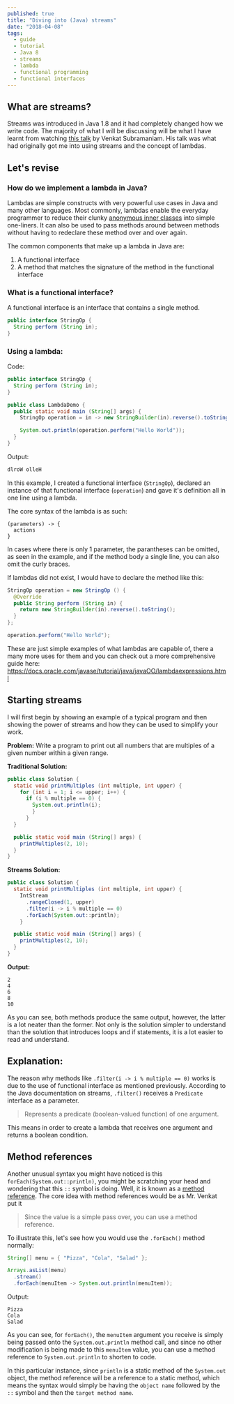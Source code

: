 ```yaml
---
published: true
title: "Diving into (Java) streams"
date: "2018-04-08"
tags:
  - guide
  - tutorial
  - Java 8
  - streams
  - lambda
  - functional programming
  - functional interfaces
---
```


## What are streams?

Streams was introduced in Java 1.8 and it had completely changed how we write code. The majority of what I will be discussing will be what I have learnt from watching [this talk](https://www.youtube.com/watch?v=1OpAgZvYXLQ&t=6985s) by Venkat Subramaniam. His talk was what had originally got me into using streams and the concept of lambdas.

## Let's revise

### How do we implement a lambda in Java?

Lambdas are simple constructs with very powerful use cases in Java and many other languages. Most commonly, lambdas enable the everyday programmer to reduce their clunky [anonymous inner classes](https://docs.oracle.com/javase/tutorial/java/javaOO/anonymousclasses.html) into simple one-liners. It can also be used to pass methods around between methods without having to redeclare these method over and over again.

The common components that make up a lambda in Java are:

1. A functional interface
2. A method that matches the signature of the method in the functional interface

### What is a functional interface?

A functional interface is an interface that contains a single method.

```java
public interface StringOp {
  String perform (String in);
}
```

### Using a lambda:

Code:

```java
public interface StringOp {
  String perform (String in);
}

public class LambdaDemo {
  public static void main (String[] args) {
    StringOp operation = in -> new StringBuilder(in).reverse().toString();

    System.out.println(operation.perform("Hello World"));
  }
}
```

Output:

```java
dlroW olleH
```

In this example, I created a functional interface (`StringOp`), declared an instance of that functional interface (`operation`) and gave it's definition all in one line using a lambda.

The core syntax of the lambda is as such:

```
(parameters) -> {
  actions
}
```

In cases where there is only 1 parameter, the parantheses can be omitted, as seen in the example, and if the method body a single line, you can also omit the curly braces.

If lambdas did not exist, I would have to declare the method like this:

```java
StringOp operation = new StringOp () {
  @Override
  public String perform (String in) {
    return new StringBuilder(in).reverse().toString();
  }
};

operation.perform("Hello World");
```

These are just simple examples of what lambdas are capable of, there a many more uses for them and you can check out a more comprehensive guide here: https://docs.oracle.com/javase/tutorial/java/javaOO/lambdaexpressions.html

## Starting streams

I will first begin by showing an example of a typical program and then showing the power of streams and how they can be used to simplify your work.

**Problem:** Write a program to print out all numbers that are multiples of a given number within a given range.

**Traditional Solution:**

```java
public class Solution {
  static void printMultiples (int multiple, int upper) {
    for (int i = 1; i <= upper; i++) {
      if (i % multiple == 0) {
        System.out.println(i);
        }
      }
  }

  public static void main (String[] args) {
    printMultiples(2, 10);
  }
}
```

**Streams Solution:**

```java
public class Solution {
  static void printMultiples (int multiple, int upper) {
    IntStream
      .rangeClosed(1, upper)
      .filter(i -> i % multiple == 0)
      .forEach(System.out::println);
    }

  public static void main (String[] args) {
    printMultiples(2, 10);
  }
}
```

**Output:**

```
2
4
6
8
10
```

As you can see, both methods produce the same output, however, the latter is a lot neater than the former. Not only is the solution simpler to understand than the solution that introduces loops and if statements, it is a lot easier to read and understand.

## Explanation:

The reason why methods like `.filter(i -> i % multiple == 0)` works is due to the use of functional interface as mentioned previously. According to the Java documentation on streams, `.filter()` receives a `Predicate` interface as a parameter.

> Represents a predicate (boolean-valued function) of one argument.

This means in order to create a lambda that receives one argument and returns a boolean condition.

## Method references

Another unusual syntax you might have noticed is this `forEach(System.out::println)`, you might be scratching your head and wondering that this `::` symbol is doing. Well, it is known as a [method reference](https://docs.oracle.com/javase/tutorial/java/javaOO/methodreferences.html). The core idea with method references would be as Mr. Venkat put it

> Since the value is a simple pass over, you can use a method reference.

To illustrate this, let's see how you would use the `.forEach()` method normally:

```java
String[] menu = { "Pizza", "Cola", "Salad" };

Arrays.asList(menu)
  .stream()
  .forEach(menuItem -> System.out.println(menuItem));
```

Output:

```
Pizza
Cola
Salad
```

As you can see, for `forEach()`, the `menuItem` argument you receive is simply being passed onto the `System.out.println` method call, and since no other modification is being made to this `menuItem` value, you can use a method reference to `System.out.println` to shorten to code.

In this particular instance, since `println` is a static method of the `System.out` object, the method reference will be a reference to a static method, which means the syntax would simply be having the `object name` followed by the `::` symbol and then the `target method name`.